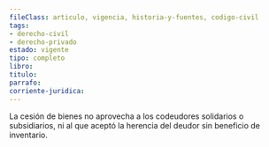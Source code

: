 ```yaml
---
fileClass: articulo, vigencia, historia-y-fuentes, codigo-civil
tags:
- derecho-civil
- derecho-privado
estado: vigente
tipo: completo
libro:
titulo:
parrafo:
corriente-juridica:
---
```

La cesión de bienes no aprovecha a los codeudores solidarios o subsidiarios, ni al que aceptó la herencia del deudor sin beneficio de inventario.